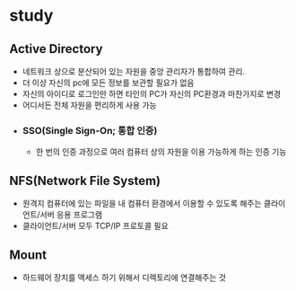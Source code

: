 study
======
## Active Directory
- 네트워크 상으로 분산되어 있는 자원을 중앙 관리자가 통합하여 관리.
- 더 이상 자신의 pc에 모든 정보를 보관할 필요가 없음
- 자신의 아이디로 로그인만 하면 타인의 PC가 자신의 PC환경과 마찬가지로 변경
- 어디서든 전체 자원을 편리하게 사용 가능
- ### SSO(Single Sign-On; 통합 인증)
	- 한 번의 인증 과정으로 여러 컴퓨터 상의 자원을 이용 가능하게 하는 인증 기능


## NFS(Network File System)
- 원격지 컴퓨터에 있는 파일을 내 컴퓨터 환경에서 이용할 수 있도록 해주는 클라이언트/서버 응용 프로그램
- 클라이언트/서버 모두 TCP/IP 프로토콜 필요

## Mount
- 하드웨어 장치를 액세스 하기 위해서 디렉토리에 연결해주는 것
